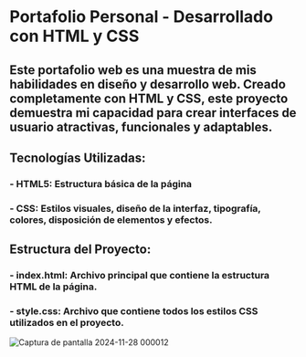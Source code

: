 # Portafolio Personal - Desarrollado con HTML y CSS

## Este portafolio web es una muestra de mis habilidades en diseño y desarrollo web. Creado completamente con HTML y CSS, este proyecto demuestra mi capacidad para crear interfaces de usuario atractivas, funcionales y adaptables.

## Tecnologías Utilizadas:

### - HTML5: Estructura básica de la página
### - CSS: Estilos visuales, diseño de la interfaz, tipografía, colores, disposición de elementos y efectos.

## Estructura del Proyecto:

### - index.html: Archivo principal que contiene la estructura HTML de la página.
### - style.css: Archivo que contiene todos los estilos CSS utilizados en el proyecto.
![Captura de pantalla 2024-11-28 000012](https://github.com/user-attachments/assets/290bd643-ee2e-4f56-81b2-316b228088ea)
